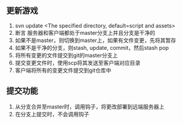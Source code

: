 ## 更新游戏
1. svn update \<The specified directory, default=script and assets\>
2. 断言 服务器和客户端都处于master分支上并且分支是干净的
3. 如果不是master，则切换到master上，如果有文件变更，先将其暂存
4. 如果不是干净的分支，则stash, update, commit，然后stash pop
5. 将所有变更的文件提交到git的master分支上 
6. 提交变更文件时，使用scp将其发送至客户端对应目录
7. 客户端将所有的变更文件提交到git仓库中

## 提交功能
1. 从分支合并至master时，调用钩子，将更改部署到远端服务器上
2. 在分支上提交时，不会调用钩子
